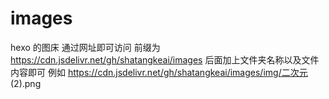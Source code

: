 # images
hexo 的图床
通过网址即可访问
前缀为   https://cdn.jsdelivr.net/gh/shatangkeai/images
后面加上文件夹名称以及文件内容即可 
例如 https://cdn.jsdelivr.net/gh/shatangkeai/images/img/二次元 (2).png

